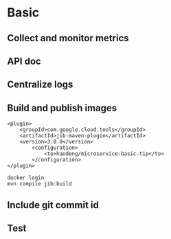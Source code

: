 # Basic
## Collect and monitor metrics

## API doc

## Centralize logs

## Build and publish images

    <plugin>
        <groupId>com.google.cloud.tools</groupId>
        <artifactId>jib-maven-plugin</artifactId>
        <version>3.0.0</version>
            <configuration>
                <to>haodeng/microservice-basic-tip</to>
            </configuration>
    </plugin>
    
    docker login
    mvn compile jib:build
    
## Include git commit id

## Test